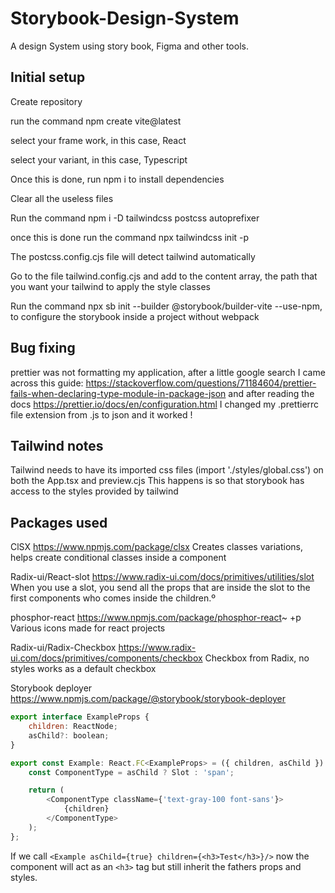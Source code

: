 # Storybook-Design-System

A design System using story book, Figma and other tools.

## Initial setup

Create repository

run the command npm create vite@latest

select your frame work, in this case, React

select your variant, in this case, Typescript

Once this is done, run npm i to install dependencies

Clear all the useless files

Run the command npm i -D tailwindcss postcss autoprefixer

once this is done run the command npx tailwindcss init -p

The postcss.config.cjs file will detect tailwind automatically

Go to the file tailwind.config.cjs and add to the content array, the path that you want your tailwind to apply the style classes

Run the command npx sb init --builder @storybook/builder-vite --use-npm, to configure the storybook inside a project without webpack

## Bug fixing

prettier was not formatting my application, after a little google search I came across this guide:
https://stackoverflow.com/questions/71184604/prettier-fails-when-declaring-type-module-in-package-json
and after reading the docs https://prettier.io/docs/en/configuration.html I changed my .prettierrc file extension from .js to json and it worked !

## Tailwind notes

Tailwind needs to have its imported css files (import './styles/global.css') on both the App.tsx and preview.cjs
This happens is so that storybook has access to the styles provided by tailwind

## Packages used

ClSX
https://www.npmjs.com/package/clsx
Creates classes variations, helps create conditional classes inside a component

Radix-ui/React-slot
https://www.radix-ui.com/docs/primitives/utilities/slot
When you use a slot, you send all the props that are inside the slot to the first components who comes inside the children.º

phosphor-react
https://www.npmjs.com/package/phosphor-react~
+p
Various icons made for react projects

Radix-ui/Radix-Checkbox
https://www.radix-ui.com/docs/primitives/components/checkbox
Checkbox from Radix, no styles works as a default checkbox

Storybook deployer
https://www.npmjs.com/package/@storybook/storybook-deployer

```js
export interface ExampleProps {
    children: ReactNode;
	asChild?: boolean;
}

export const Example: React.FC<ExampleProps> = ({ children, asChild }) => {
	const ComponentType = asChild ? Slot : 'span';

	return (
		<ComponentType className={'text-gray-100 font-sans'}>
			{children}
		</ComponentType>
	);
};
```

If we call `<Example asChild={true} children={<h3>Test</h3>}/>` now the component will act as an `<h3>` tag but still inherit the fathers props and styles.